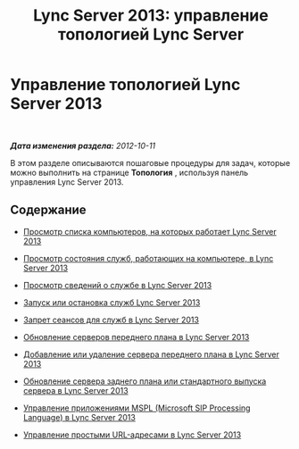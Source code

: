 ﻿---
title: 'Lync Server 2013: управление топологией Lync Server'
TOCTitle: Управление топологией Lync Server 2013
ms:assetid: 323ef486-c907-4036-a2bf-c869b1d7f288
ms:mtpsurl: https://technet.microsoft.com/ru-ru/library/Gg520973(v=OCS.15)
ms:contentKeyID: 49309377
ms.date: 05/19/2016
mtps_version: v=OCS.15
ms.translationtype: HT
---

# Управление топологией Lync Server 2013

 

_**Дата изменения раздела:** 2012-10-11_

В этом разделе описываются пошаговые процедуры для задач, которые можно выполнить на странице **Топология** , используя панель управления Lync Server 2013.

## Содержание

  - [Просмотр списка компьютеров, на которых работает Lync Server 2013](lync-server-2013-view-a-list-of-computers-running-lync-server-2013.md)

  - [Просмотр состояния служб, работающих на компьютере, в Lync Server 2013](lync-server-2013-view-the-status-of-services-running-on-a-computer.md)

  - [Просмотр сведений о службе в Lync Server 2013](lync-server-2013-view-details-about-a-service.md)

  - [Запуск или остановка служб Lync Server 2013](lync-server-2013-start-or-stop-lync-server-services.md)

  - [Запрет сеансов для служб в Lync Server 2013](lync-server-2013-prevent-sessions-for-services.md)

  - [Обновление серверов переднего плана в Lync Server 2013](lync-server-2013-upgrade-or-update-front-end-servers.md)

  - [Добавление или удаление сервера переднего плана в Lync Server 2013](lync-server-2013-add-or-remove-a-front-end-server.md)

  - [Обновление сервера заднего плана или стандартного выпуска сервера в Lync Server 2013](lync-server-2013-upgrade-or-update-a-back-end-server-or-standard-edition-server.md)

  - [Управление приложениями MSPL (Microsoft SIP Processing Language) в Lync Server 2013](lync-server-2013-managing-microsoft-sip-processing-language-mspl-applications.md)

  - [Управление простыми URL-адресами в Lync Server 2013](lync-server-2013-managing-simple-urls.md)

